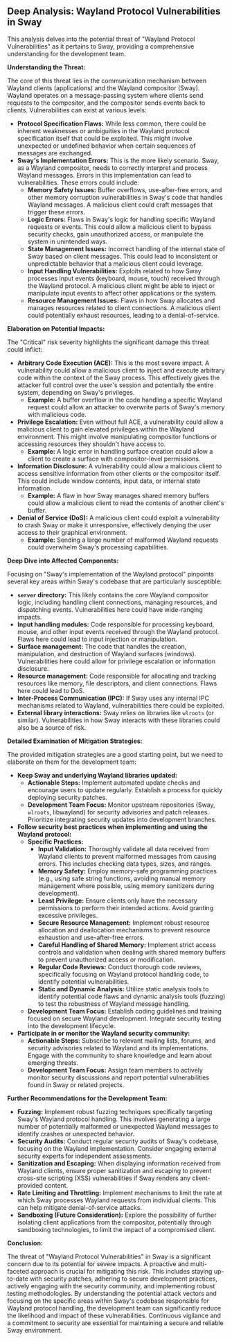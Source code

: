 ## Deep Analysis: Wayland Protocol Vulnerabilities in Sway

This analysis delves into the potential threat of "Wayland Protocol Vulnerabilities" as it pertains to Sway, providing a comprehensive understanding for the development team.

**Understanding the Threat:**

The core of this threat lies in the communication mechanism between Wayland clients (applications) and the Wayland compositor (Sway). Wayland operates on a message-passing system where clients send requests to the compositor, and the compositor sends events back to clients. Vulnerabilities can exist at various levels:

* **Protocol Specification Flaws:**  While less common, there could be inherent weaknesses or ambiguities in the Wayland protocol specification itself that could be exploited. This might involve unexpected or undefined behavior when certain sequences of messages are exchanged.
* **Sway's Implementation Errors:** This is the more likely scenario. Sway, as a Wayland compositor, needs to correctly interpret and process Wayland messages. Errors in this implementation can lead to vulnerabilities. These errors could include:
    * **Memory Safety Issues:** Buffer overflows, use-after-free errors, and other memory corruption vulnerabilities in Sway's code that handles Wayland messages. A malicious client could craft messages that trigger these errors.
    * **Logic Errors:** Flaws in Sway's logic for handling specific Wayland requests or events. This could allow a malicious client to bypass security checks, gain unauthorized access, or manipulate the system in unintended ways.
    * **State Management Issues:** Incorrect handling of the internal state of Sway based on client messages. This could lead to inconsistent or unpredictable behavior that a malicious client could leverage.
    * **Input Handling Vulnerabilities:**  Exploits related to how Sway processes input events (keyboard, mouse, touch) received through the Wayland protocol. A malicious client might be able to inject or manipulate input events to affect other applications or the system.
    * **Resource Management Issues:**  Flaws in how Sway allocates and manages resources related to client connections. A malicious client could potentially exhaust resources, leading to a denial-of-service.

**Elaboration on Potential Impacts:**

The "Critical" risk severity highlights the significant damage this threat could inflict:

* **Arbitrary Code Execution (ACE):** This is the most severe impact. A vulnerability could allow a malicious client to inject and execute arbitrary code within the context of the Sway process. This effectively gives the attacker full control over the user's session and potentially the entire system, depending on Sway's privileges.
    * **Example:** A buffer overflow in the code handling a specific Wayland request could allow an attacker to overwrite parts of Sway's memory with malicious code.
* **Privilege Escalation:** Even without full ACE, a vulnerability could allow a malicious client to gain elevated privileges within the Wayland environment. This might involve manipulating compositor functions or accessing resources they shouldn't have access to.
    * **Example:** A logic error in handling surface creation could allow a client to create a surface with compositor-level permissions.
* **Information Disclosure:** A vulnerability could allow a malicious client to access sensitive information from other clients or the compositor itself. This could include window contents, input data, or internal state information.
    * **Example:** A flaw in how Sway manages shared memory buffers could allow a malicious client to read the contents of another client's buffer.
* **Denial of Service (DoS):** A malicious client could exploit a vulnerability to crash Sway or make it unresponsive, effectively denying the user access to their graphical environment.
    * **Example:** Sending a large number of malformed Wayland requests could overwhelm Sway's processing capabilities.

**Deep Dive into Affected Components:**

Focusing on "Sway's implementation of the Wayland protocol" pinpoints several key areas within Sway's codebase that are particularly susceptible:

* **`server` directory:** This likely contains the core Wayland compositor logic, including handling client connections, managing resources, and dispatching events. Vulnerabilities here could have wide-ranging impacts.
* **Input handling modules:** Code responsible for processing keyboard, mouse, and other input events received through the Wayland protocol. Flaws here could lead to input injection or manipulation.
* **Surface management:**  The code that handles the creation, manipulation, and destruction of Wayland surfaces (windows). Vulnerabilities here could allow for privilege escalation or information disclosure.
* **Resource management:**  Code responsible for allocating and tracking resources like memory, file descriptors, and client connections. Flaws here could lead to DoS.
* **Inter-Process Communication (IPC):** If Sway uses any internal IPC mechanisms related to Wayland, vulnerabilities there could be exploited.
* **External library interactions:** Sway relies on libraries like `wlroots` (or similar). Vulnerabilities in how Sway interacts with these libraries could also be a source of risk.

**Detailed Examination of Mitigation Strategies:**

The provided mitigation strategies are a good starting point, but we need to elaborate on them for the development team:

* **Keep Sway and underlying Wayland libraries updated:**
    * **Actionable Steps:** Implement automated update checks and encourage users to update regularly. Establish a process for quickly deploying security patches.
    * **Development Team Focus:**  Monitor upstream repositories (Sway, `wlroots`, libwayland) for security advisories and patch releases. Prioritize integrating security updates into development branches.
* **Follow security best practices when implementing and using the Wayland protocol:**
    * **Specific Practices:**
        * **Input Validation:** Thoroughly validate all data received from Wayland clients to prevent malformed messages from causing errors. This includes checking data types, sizes, and ranges.
        * **Memory Safety:** Employ memory-safe programming practices (e.g., using safe string functions, avoiding manual memory management where possible, using memory sanitizers during development).
        * **Least Privilege:**  Ensure clients only have the necessary permissions to perform their intended actions. Avoid granting excessive privileges.
        * **Secure Resource Management:** Implement robust resource allocation and deallocation mechanisms to prevent resource exhaustion and use-after-free errors.
        * **Careful Handling of Shared Memory:**  Implement strict access controls and validation when dealing with shared memory buffers to prevent unauthorized access or modification.
        * **Regular Code Reviews:** Conduct thorough code reviews, specifically focusing on Wayland protocol handling code, to identify potential vulnerabilities.
        * **Static and Dynamic Analysis:** Utilize static analysis tools to identify potential code flaws and dynamic analysis tools (fuzzing) to test the robustness of Wayland message handling.
    * **Development Team Focus:**  Establish coding guidelines and training focused on secure Wayland development. Integrate security testing into the development lifecycle.
* **Participate in or monitor the Wayland security community:**
    * **Actionable Steps:** Subscribe to relevant mailing lists, forums, and security advisories related to Wayland and its implementations. Engage with the community to share knowledge and learn about emerging threats.
    * **Development Team Focus:**  Assign team members to actively monitor security discussions and report potential vulnerabilities found in Sway or related projects.

**Further Recommendations for the Development Team:**

* **Fuzzing:** Implement robust fuzzing techniques specifically targeting Sway's Wayland protocol handling. This involves generating a large number of potentially malformed or unexpected Wayland messages to identify crashes or unexpected behavior.
* **Security Audits:** Conduct regular security audits of Sway's codebase, focusing on the Wayland implementation. Consider engaging external security experts for independent assessments.
* **Sanitization and Escaping:**  When displaying information received from Wayland clients, ensure proper sanitization and escaping to prevent cross-site scripting (XSS) vulnerabilities if Sway renders any client-provided content.
* **Rate Limiting and Throttling:** Implement mechanisms to limit the rate at which Sway processes Wayland requests from individual clients. This can help mitigate denial-of-service attacks.
* **Sandboxing (Future Consideration):** Explore the possibility of further isolating client applications from the compositor, potentially through sandboxing technologies, to limit the impact of a compromised client.

**Conclusion:**

The threat of "Wayland Protocol Vulnerabilities" in Sway is a significant concern due to its potential for severe impacts. A proactive and multi-faceted approach is crucial for mitigating this risk. This includes staying up-to-date with security patches, adhering to secure development practices, actively engaging with the security community, and implementing robust testing methodologies. By understanding the potential attack vectors and focusing on the specific areas within Sway's codebase responsible for Wayland protocol handling, the development team can significantly reduce the likelihood and impact of these vulnerabilities. Continuous vigilance and a commitment to security are essential for maintaining a secure and reliable Sway environment.
